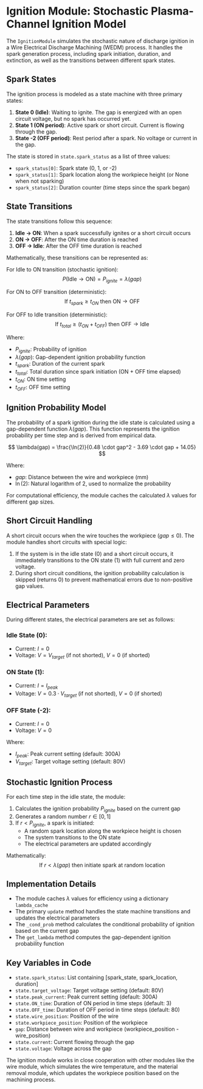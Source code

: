# Ignition Module: Stochastic Plasma-Channel Ignition Model

The `IgnitionModule` simulates the stochastic nature of discharge ignition in a Wire Electrical Discharge Machining (WEDM) process. It handles the spark generation process, including spark initiation, duration, and extinction, as well as the transitions between different spark states.

## Spark States

The ignition process is modeled as a state machine with three primary states:

1. **State 0 (Idle)**: Waiting to ignite. The gap is energized with an open circuit voltage, but no spark has occurred yet.
2. **State 1 (ON period)**: Active spark or short circuit. Current is flowing through the gap.
3. **State -2 (OFF period)**: Rest period after a spark. No voltage or current in the gap.

The state is stored in `state.spark_status` as a list of three values:
- `spark_status[0]`: Spark state (0, 1, or -2)
- `spark_status[1]`: Spark location along the workpiece height (or None when not sparking)
- `spark_status[2]`: Duration counter (time steps since the spark began)

## State Transitions

The state transitions follow this sequence:

1. **Idle → ON**: When a spark successfully ignites or a short circuit occurs
2. **ON → OFF**: After the ON time duration is reached
3. **OFF → Idle**: After the OFF time duration is reached

Mathematically, these transitions can be represented as:

For Idle to ON transition (stochastic ignition):
$$
P(\text{Idle} \rightarrow \text{ON}) = P_{ignite} = \lambda(gap)
$$

For ON to OFF transition (deterministic):
$$
\text{If } t_{spark} \geq t_{ON} \text{ then } \text{ON} \rightarrow \text{OFF}
$$

For OFF to Idle transition (deterministic):
$$
\text{If } t_{total} \geq (t_{ON} + t_{OFF}) \text{ then } \text{OFF} \rightarrow \text{Idle}
$$

Where:
- $P_{ignite}$: Probability of ignition
- $\lambda(gap)$: Gap-dependent ignition probability function
- $t_{spark}$: Duration of the current spark
- $t_{total}$: Total duration since spark initiation (ON + OFF time elapsed)
- $t_{ON}$: ON time setting
- $t_{OFF}$: OFF time setting

## Ignition Probability Model

The probability of a spark ignition during the idle state is calculated using a gap-dependent function $\lambda(gap)$. This function represents the ignition probability per time step and is derived from empirical data.

$$
\lambda(gap) = \frac{\ln(2)}{0.48 \cdot gap^2 - 3.69 \cdot gap + 14.05}
$$

Where:
- $gap$: Distance between the wire and workpiece (mm)
- $\ln(2)$: Natural logarithm of 2, used to normalize the probability

For computational efficiency, the module caches the calculated $\lambda$ values for different gap sizes.

## Short Circuit Handling

A short circuit occurs when the wire touches the workpiece ($gap \leq 0$). The module handles short circuits with special logic:

1. If the system is in the idle state (0) and a short circuit occurs, it immediately transitions to the ON state (1) with full current and zero voltage.
2. During short circuit conditions, the ignition probability calculation is skipped (returns 0) to prevent mathematical errors due to non-positive gap values.

## Electrical Parameters

During different states, the electrical parameters are set as follows:

### Idle State (0):
- Current: $I = 0$
- Voltage: $V = V_{target}$ (if not shorted), $V = 0$ (if shorted)

### ON State (1):
- Current: $I = I_{peak}$
- Voltage: $V = 0.3 \cdot V_{target}$ (if not shorted), $V = 0$ (if shorted)

### OFF State (-2):
- Current: $I = 0$
- Voltage: $V = 0$

Where:
- $I_{peak}$: Peak current setting (default: 300A)
- $V_{target}$: Target voltage setting (default: 80V)

## Stochastic Ignition Process

For each time step in the idle state, the module:

1. Calculates the ignition probability $P_{ignite}$ based on the current gap
2. Generates a random number $r \in [0,1]$
3. If $r < P_{ignite}$, a spark is initiated:
   - A random spark location along the workpiece height is chosen
   - The system transitions to the ON state
   - The electrical parameters are updated accordingly

Mathematically:
$$
\text{If } r < \lambda(gap) \text{ then initiate spark at random location}
$$

## Implementation Details

- The module caches $\lambda$ values for efficiency using a dictionary `lambda_cache`
- The primary `update` method handles the state machine transitions and updates the electrical parameters
- The `_cond_prob` method calculates the conditional probability of ignition based on the current gap
- The `get_lambda` method computes the gap-dependent ignition probability function

## Key Variables in Code

- `state.spark_status`: List containing [spark_state, spark_location, duration]
- `state.target_voltage`: Target voltage setting (default: 80V)
- `state.peak_current`: Peak current setting (default: 300A)
- `state.ON_time`: Duration of ON period in time steps (default: 3)
- `state.OFF_time`: Duration of OFF period in time steps (default: 80)
- `state.wire_position`: Position of the wire
- `state.workpiece_position`: Position of the workpiece
- `gap`: Distance between wire and workpiece (workpiece_position - wire_position)
- `state.current`: Current flowing through the gap
- `state.voltage`: Voltage across the gap

The ignition module works in close cooperation with other modules like the wire module, which simulates the wire temperature, and the material removal module, which updates the workpiece position based on the machining process. 